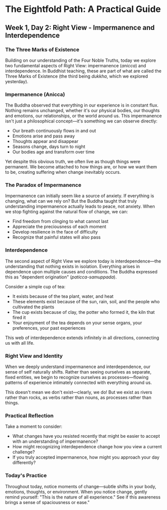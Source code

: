 # The Eightfold Path: A Practical Guide
## Week 1, Day 2: Right View - Impermanence and Interdependence

### The Three Marks of Existence

Building on our understanding of the Four Noble Truths, today we explore two fundamental aspects of Right View: impermanence (*anicca*) and interdependence. In Buddhist teaching, these are part of what are called the Three Marks of Existence (the third being *dukkha*, which we explored yesterday).

### Impermanence (Anicca)

The Buddha observed that everything in our experience is in constant flux. Nothing remains unchanged, whether it's our physical bodies, our thoughts and emotions, our relationships, or the world around us. This impermanence isn't just a philosophical concept—it's something we can observe directly:

- Our breath continuously flows in and out
- Emotions arise and pass away
- Thoughts appear and disappear
- Seasons change, days turn to night
- Our bodies age and transform over time

Yet despite this obvious truth, we often live as though things were permanent. We become attached to how things are, or how we want them to be, creating suffering when change inevitably occurs.

### The Paradox of Impermanence

Impermanence can initially seem like a source of anxiety. If everything is changing, what can we rely on? But the Buddha taught that truly understanding impermanence actually leads to peace, not anxiety. When we stop fighting against the natural flow of change, we can:

- Find freedom from clinging to what cannot last
- Appreciate the preciousness of each moment
- Develop resilience in the face of difficulty
- Recognize that painful states will also pass

### Interdependence

The second aspect of Right View we explore today is interdependence—the understanding that nothing exists in isolation. Everything arises in dependence upon multiple causes and conditions. The Buddha expressed this as "dependent origination" (*paticca-samuppada*).

Consider a simple cup of tea:
- It exists because of the tea plant, water, and heat
- These elements exist because of the sun, rain, soil, and the people who cultivated the plants
- The cup exists because of clay, the potter who formed it, the kiln that fired it
- Your enjoyment of the tea depends on your sense organs, your preferences, your past experiences

This web of interdependence extends infinitely in all directions, connecting us with all life.

### Right View and Identity

When we deeply understand impermanence and interdependence, our sense of self naturally shifts. Rather than seeing ourselves as separate, fixed entities, we begin to recognize ourselves as processes—flowing patterns of experience intimately connected with everything around us.

This doesn't mean we don't exist—clearly, we do! But we exist as rivers rather than rocks, as verbs rather than nouns, as processes rather than things.

### Practical Reflection

Take a moment to consider:
- What changes have you resisted recently that might be easier to accept with an understanding of impermanence?
- How might recognizing interdependence change how you view a current challenge?
- If you truly accepted impermanence, how might you approach your day differently?

### Today's Practice

Throughout today, notice moments of change—subtle shifts in your body, emotions, thoughts, or environment. When you notice change, gently remind yourself: "This is the nature of all experience." See if this awareness brings a sense of spaciousness or ease."